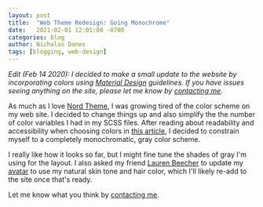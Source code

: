 ```yaml
---
layout: post
title:  "Web Theme Redesign: Going Monochrome"
date:   2021-02-01 12:01:00 -0700
categories: blog
author: Nicholas Danes
tags: [blogging, web-design]
---
```

*Edit (Feb 14 2020): I decided to make a small update to the website by incorporating colors using [Material Design](https://material.io/design/usability/accessibility.html) guidelines. If you have issues seeing anything on the site, please let me know by [contacting me](/about/#contact).*

As much as I love [Nord Theme](nordtheme.com), I was growing tired of the color scheme on my web site. I decided to change things up and also simplify the the number of color variables I had in my SCSS files. After reading about readability and accessibility when choosing colors in [this article](https://venngage.com/blog/color-blind-friendly-palette/), I decided to constrain myself to a completely monochromatic, gray color scheme.

I really like how it looks so far, but I might fine tune the shades of gray I'm using for the layout. I also asked my friend [Lauren Beecher](https://laurenbeecher.com) to update my [avatar](/images/me.png) to use my natural skin tone and hair color, which I'll likely re-add to the site once that's ready.

Let me know what you think by [contacting me](/about/#contact). 
